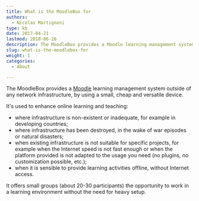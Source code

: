 ```yaml
---
title: What is the MoodleBox for
authors:
  - Nicolas Martignoni
type: kb
date: 2017-04-21
lastmod: 2018-06-26
description: The MoodleBox provides a Moodle learning management system outside of any network infrastructure, by using a small, cheap and versatile device
slug: what-is-the-moodlebox-for
weight: 1
categories:
  - About

---
```

The MoodleBox provides a [Moodle][1] learning management system outside of any network infrastructure, by using a small, cheap and versatile device.

It's used to enhance online learning and teaching:

  - where infrastructure is non-existent or inadequate, for example in developing countries;
  - where infrastructure has been destroyed, in the wake of war episodes or natural disasters;
  - when existing infrastructure is not suitable for specific projects, for example when the Internet speed is not fast enough or when the platform provided is not adapted to the usage you need (no plugins, no customization possible, etc.);
  - when it is sensible to provide learning activities offline, without Internet access.

It offers small groups (about 20-30 participants) the opportunity to work in a learning environment without the need for heavy setup.

 [1]: https://moodle.org/
